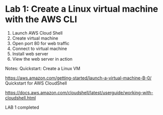 # Lab 1: Create a Linux virtual machine with the AWS CLI


1. Launch AWS Cloud Shell
2. Create virtual machine
3. Open port 80 for web traffic
4. Connect to virtual machine
5. Install web server
6. View the web server in action



Notes:
Quickstart: Create a Linux VM

https://aws.amazon.com/getting-started/launch-a-virtual-machine-B-0/
Quickstart for AWS CloudShell

https://docs.aws.amazon.com/cloudshell/latest/userguide/working-with-cloudshell.html

LAB 1 completed